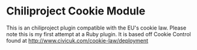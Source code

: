 Chiliproject Cookie Module
==========================

This is an chiliproject plugin compatible with the EU's cookie law.  Please note this is my first attempt at a Ruby plugin. It is based off Cookie Control found at http://www.civicuk.com/cookie-law/deployment
